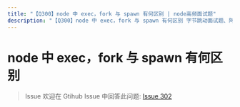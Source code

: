 ```yaml
---
title: "【Q300】node 中 exec，fork 与 spawn 有何区别 | node高频面试题"
description: "【Q300】node 中 exec，fork 与 spawn 有何区别 字节跳动面试题、阿里腾讯面试题、美团小米面试题。"
---
```


# node 中 exec，fork 与 spawn 有何区别

> Issue
> 欢迎在 Gtihub Issue 中回答此问题: [Issue 302](https://github.com/shfshanyue/Daily-Question/issues/302)
